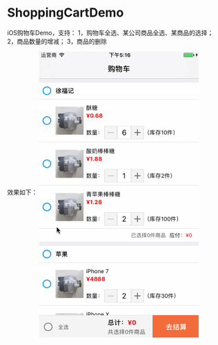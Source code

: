 # ShoppingCartDemo
iOS购物车Demo，支持：
1，购物车全选、某公司商品全选、某商品的选择；
2，商品数量的增减；
3，商品的删除

效果如下：
<img src="https://github.com/youngerhaha/ShoppingCartDemo/blob/master/ShoppingCart.gif" width="370" height="662" align="middle" />
